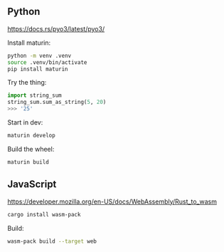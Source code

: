 ## Python

https://docs.rs/pyo3/latest/pyo3/


Install maturin:

```bash
python -m venv .venv
source .venv/bin/activate
pip install maturin
```


Try the thing:

```python
import string_sum
string_sum.sum_as_string(5, 20)
>>> '25'
```

Start in dev:

```bash
maturin develop
```

Build the wheel:

```bash
maturin build
```

## JavaScript

https://developer.mozilla.org/en-US/docs/WebAssembly/Rust_to_wasm

```bash
cargo install wasm-pack
```

Build:

```bash
wasm-pack build --target web
```

